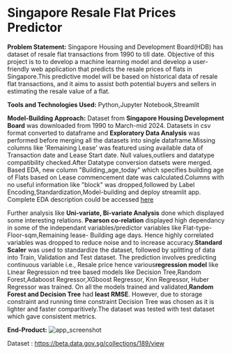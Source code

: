 # Singapore Resale Flat Prices Predictor
**Problem Statement:**
Singapore Housing and Development Board(HDB) has dataset of resale flat transactions from 1990 to till date. Objective of this project is to to develop a machine learning model and develop a user-friendly web application that predicts the resale prices of flats in Singapore.This predictive model will be based on historical data of resale flat transactions, and it aims to assist both potential buyers and sellers in estimating the resale value of a flat.

**Tools and Technologies Used:** 
Python,Jupyter Notebook,Streamlit

**Model-Building Approach:**
Dataset from **Singapore Housing Development Board** was downloaded from 1990 to March-mid 2024. Datasets in csv format converted to dataframe and **Exploratory Data Analysis** was performed before merging all the datasets into single dataframe.Missing columns like 'Remaining Lease' was featured using available data of Transaction date and Lease Start date. Null values,outliers and datatype compatibility checked.After Datatype conversion datsets were merged. Based EDA, new column "Building_age_today" which specifies building age of Flats based on Lease commencement date was calculated.Columns with no useful information like "block" was dropped,followed by Label Encoding,Standardization,Model-building and deploy streamlit app. Complete EDA description could be accessed [here](https://github.com/KiruthikaParanthaman/Singapore_Resale_Flat_prices_predictor/blob/main/Project%20Singapore%20Resale%20Flat%20Price.ipynb)

Further analysis like **Uni-variate, Bi-variate Analysis** done which displayed some interesting relations. **Pearson co-relation** displayed high dependancy in some of the independant variables/predictor variables like Flat-type-Floor-sqm,Remaining lease- Building age days. Hence highly correlated variables was dropped to reduce noise and to increase accuracy.**Standard Scaler** was used to standardize the dataset, followed by splitting of data into Train, Validation and Test dataset. The prediction involves predicting continuous variable i.e., Resale price hence various**regression model** like Linear Regression nd tree based models like Decision Tree,Random Forest,Adaboost Regressor,XGboost Regressor, Knn Regressor, Huber Regressor was trained. On all the models trained and validated,**Random Forest and Decision Tree** had **least RMSE**. However, due to storage constraint and running time constraint Decision Tree was chosen as it is lighter and faster comparitively.The dataset was tested with test dataset which gave consistent metrics.

**End-Product:**
![app_screenshot](https://github.com/KiruthikaParanthaman/Singapore_Resale_Flat_prices_predictor/assets/141828622/e00dd29f-3bb4-4eaf-8570-4e16f2aeaa90)

Dataset : https://beta.data.gov.sg/collections/189/view

